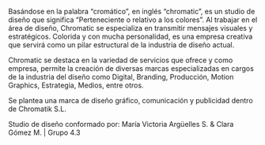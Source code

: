 Basándose en la palabra “cromático”, en inglés “chromatic”, es un studio de diseño que significa “Perteneciente o relativo a los colores”. Al trabajar en el área de diseño, Chromatic se especializa en transmitir mensajes visuales y estratégicos. Colorida y con mucha personalidad, es una empresa creativa que servirá como un pilar estructural de la industria de diseño actual. 

Chromatic se destaca en la variedad de servicios que ofrece y como empresa, permite la creación de diversas marcas especializadas en cargos de la industria del diseño como Digital, Branding, Producción, Motion Graphics, Estrategia, Medios, entre otros. 

Se plantea una marca de diseño gráfico, comunicación y publicidad dentro de Chromatik S.L.

Studio de diseño conformado por:
María Victoria Argüelles S. & Clara Gómez M. | Grupo 4.3
